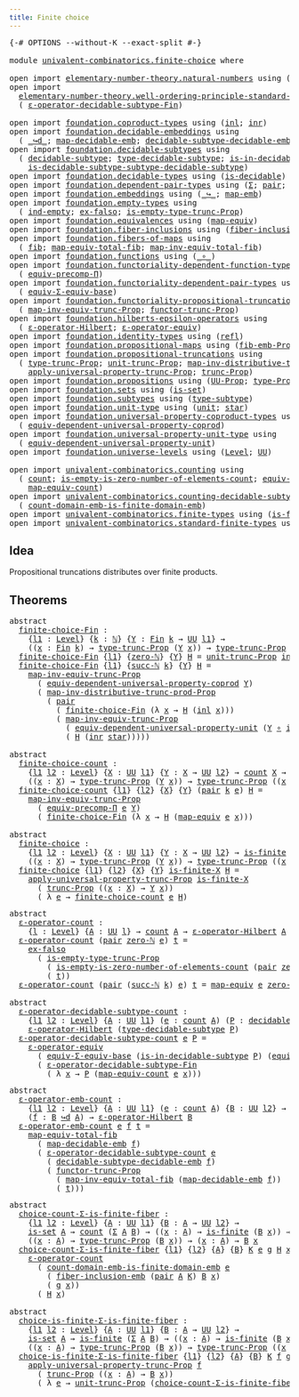 ```yaml
---
title: Finite choice
---
```


<pre class="Agda"><a id="39" class="Symbol">{-#</a> <a id="43" class="Keyword">OPTIONS</a> <a id="51" class="Pragma">--without-K</a> <a id="63" class="Pragma">--exact-split</a> <a id="77" class="Symbol">#-}</a>

<a id="82" class="Keyword">module</a> <a id="89" href="univalent-combinatorics.finite-choice.html" class="Module">univalent-combinatorics.finite-choice</a> <a id="127" class="Keyword">where</a>

<a id="134" class="Keyword">open</a> <a id="139" class="Keyword">import</a> <a id="146" href="elementary-number-theory.natural-numbers.html" class="Module">elementary-number-theory.natural-numbers</a> <a id="187" class="Keyword">using</a> <a id="193" class="Symbol">(</a><a id="194" href="elementary-number-theory.natural-numbers.html#1444" class="Datatype">ℕ</a><a id="195" class="Symbol">;</a> <a id="197" href="elementary-number-theory.natural-numbers.html#1465" class="InductiveConstructor">zero-ℕ</a><a id="203" class="Symbol">;</a> <a id="205" href="elementary-number-theory.natural-numbers.html#1478" class="InductiveConstructor">succ-ℕ</a><a id="211" class="Symbol">)</a>
<a id="213" class="Keyword">open</a> <a id="218" class="Keyword">import</a>
  <a id="227" href="elementary-number-theory.well-ordering-principle-standard-finite-types.html" class="Module">elementary-number-theory.well-ordering-principle-standard-finite-types</a> <a id="298" class="Keyword">using</a>
  <a id="306" class="Symbol">(</a> <a id="308" href="elementary-number-theory.well-ordering-principle-standard-finite-types.html#8077" class="Function">ε-operator-decidable-subtype-Fin</a><a id="340" class="Symbol">)</a>

<a id="343" class="Keyword">open</a> <a id="348" class="Keyword">import</a> <a id="355" href="foundation.coproduct-types.html" class="Module">foundation.coproduct-types</a> <a id="382" class="Keyword">using</a> <a id="388" class="Symbol">(</a><a id="389" href="foundation.coproduct-types.html#1239" class="InductiveConstructor">inl</a><a id="392" class="Symbol">;</a> <a id="394" href="foundation.coproduct-types.html#1262" class="InductiveConstructor">inr</a><a id="397" class="Symbol">)</a>
<a id="399" class="Keyword">open</a> <a id="404" class="Keyword">import</a> <a id="411" href="foundation.decidable-embeddings.html" class="Module">foundation.decidable-embeddings</a> <a id="443" class="Keyword">using</a>
  <a id="451" class="Symbol">(</a> <a id="453" href="foundation.decidable-embeddings.html#3738" class="Function Operator">_↪d_</a><a id="457" class="Symbol">;</a> <a id="459" href="foundation.decidable-embeddings.html#3839" class="Function">map-decidable-emb</a><a id="476" class="Symbol">;</a> <a id="478" href="foundation.decidable-embeddings.html#6077" class="Function">decidable-subtype-decidable-emb</a><a id="509" class="Symbol">)</a>
<a id="511" class="Keyword">open</a> <a id="516" class="Keyword">import</a> <a id="523" href="foundation.decidable-subtypes.html" class="Module">foundation.decidable-subtypes</a> <a id="553" class="Keyword">using</a>
  <a id="561" class="Symbol">(</a> <a id="563" href="foundation.decidable-subtypes.html#1705" class="Function">decidable-subtype</a><a id="580" class="Symbol">;</a> <a id="582" href="foundation.decidable-subtypes.html#2693" class="Function">type-decidable-subtype</a><a id="604" class="Symbol">;</a> <a id="606" href="foundation.decidable-subtypes.html#2272" class="Function">is-in-decidable-subtype</a><a id="629" class="Symbol">;</a>
    <a id="635" href="foundation.decidable-subtypes.html#2073" class="Function">is-decidable-subtype-subtype-decidable-subtype</a><a id="681" class="Symbol">)</a>
<a id="683" class="Keyword">open</a> <a id="688" class="Keyword">import</a> <a id="695" href="foundation.decidable-types.html" class="Module">foundation.decidable-types</a> <a id="722" class="Keyword">using</a> <a id="728" class="Symbol">(</a><a id="729" href="foundation.decidable-types.html#1905" class="Function">is-decidable</a><a id="741" class="Symbol">)</a>
<a id="743" class="Keyword">open</a> <a id="748" class="Keyword">import</a> <a id="755" href="foundation.dependent-pair-types.html" class="Module">foundation.dependent-pair-types</a> <a id="787" class="Keyword">using</a> <a id="793" class="Symbol">(</a><a id="794" href="foundation-core.dependent-pair-types.html#502" class="Record">Σ</a><a id="795" class="Symbol">;</a> <a id="797" href="foundation-core.dependent-pair-types.html#575" class="InductiveConstructor">pair</a><a id="801" class="Symbol">;</a> <a id="803" href="foundation-core.dependent-pair-types.html#592" class="Field">pr1</a><a id="806" class="Symbol">;</a> <a id="808" href="foundation-core.dependent-pair-types.html#604" class="Field">pr2</a><a id="811" class="Symbol">)</a>
<a id="813" class="Keyword">open</a> <a id="818" class="Keyword">import</a> <a id="825" href="foundation.embeddings.html" class="Module">foundation.embeddings</a> <a id="847" class="Keyword">using</a> <a id="853" class="Symbol">(</a><a id="854" href="foundation-core.embeddings.html#1062" class="Function Operator">_↪_</a><a id="857" class="Symbol">;</a> <a id="859" href="foundation-core.embeddings.html#1205" class="Function">map-emb</a><a id="866" class="Symbol">)</a>
<a id="868" class="Keyword">open</a> <a id="873" class="Keyword">import</a> <a id="880" href="foundation.empty-types.html" class="Module">foundation.empty-types</a> <a id="903" class="Keyword">using</a>
  <a id="911" class="Symbol">(</a> <a id="913" href="foundation-core.empty-types.html#1068" class="Function">ind-empty</a><a id="922" class="Symbol">;</a> <a id="924" href="foundation-core.empty-types.html#1147" class="Function">ex-falso</a><a id="932" class="Symbol">;</a> <a id="934" href="foundation.empty-types.html#2073" class="Function">is-empty-type-trunc-Prop</a><a id="958" class="Symbol">)</a>
<a id="960" class="Keyword">open</a> <a id="965" class="Keyword">import</a> <a id="972" href="foundation.equivalences.html" class="Module">foundation.equivalences</a> <a id="996" class="Keyword">using</a> <a id="1002" class="Symbol">(</a><a id="1003" href="foundation-core.equivalences.html#1807" class="Function">map-equiv</a><a id="1012" class="Symbol">)</a>
<a id="1014" class="Keyword">open</a> <a id="1019" class="Keyword">import</a> <a id="1026" href="foundation.fiber-inclusions.html" class="Module">foundation.fiber-inclusions</a> <a id="1054" class="Keyword">using</a> <a id="1060" class="Symbol">(</a><a id="1061" href="foundation.fiber-inclusions.html#4329" class="Function">fiber-inclusion-emb</a><a id="1080" class="Symbol">)</a>
<a id="1082" class="Keyword">open</a> <a id="1087" class="Keyword">import</a> <a id="1094" href="foundation.fibers-of-maps.html" class="Module">foundation.fibers-of-maps</a> <a id="1120" class="Keyword">using</a>
  <a id="1128" class="Symbol">(</a> <a id="1130" href="foundation-core.fibers-of-maps.html#928" class="Function">fib</a><a id="1133" class="Symbol">;</a> <a id="1135" href="foundation-core.fibers-of-maps.html#4176" class="Function">map-equiv-total-fib</a><a id="1154" class="Symbol">;</a> <a id="1156" href="foundation-core.fibers-of-maps.html#4376" class="Function">map-inv-equiv-total-fib</a><a id="1179" class="Symbol">)</a>
<a id="1181" class="Keyword">open</a> <a id="1186" class="Keyword">import</a> <a id="1193" href="foundation.functions.html" class="Module">foundation.functions</a> <a id="1214" class="Keyword">using</a> <a id="1220" class="Symbol">(</a><a id="1221" href="foundation-core.functions.html#407" class="Function Operator">_∘_</a><a id="1224" class="Symbol">)</a>
<a id="1226" class="Keyword">open</a> <a id="1231" class="Keyword">import</a> <a id="1238" href="foundation.functoriality-dependent-function-types.html" class="Module">foundation.functoriality-dependent-function-types</a> <a id="1288" class="Keyword">using</a>
  <a id="1296" class="Symbol">(</a> <a id="1298" href="foundation-core.functoriality-dependent-function-types.html#3823" class="Function">equiv-precomp-Π</a><a id="1313" class="Symbol">)</a>
<a id="1315" class="Keyword">open</a> <a id="1320" class="Keyword">import</a> <a id="1327" href="foundation.functoriality-dependent-pair-types.html" class="Module">foundation.functoriality-dependent-pair-types</a> <a id="1373" class="Keyword">using</a>
  <a id="1381" class="Symbol">(</a> <a id="1383" href="foundation-core.functoriality-dependent-pair-types.html#9501" class="Function">equiv-Σ-equiv-base</a><a id="1401" class="Symbol">)</a>
<a id="1403" class="Keyword">open</a> <a id="1408" class="Keyword">import</a> <a id="1415" href="foundation.functoriality-propositional-truncation.html" class="Module">foundation.functoriality-propositional-truncation</a> <a id="1465" class="Keyword">using</a>
  <a id="1473" class="Symbol">(</a> <a id="1475" href="foundation.functoriality-propositional-truncation.html#3489" class="Function">map-inv-equiv-trunc-Prop</a><a id="1499" class="Symbol">;</a> <a id="1501" href="foundation.functoriality-propositional-truncation.html#1451" class="Function">functor-trunc-Prop</a><a id="1519" class="Symbol">)</a>
<a id="1521" class="Keyword">open</a> <a id="1526" class="Keyword">import</a> <a id="1533" href="foundation.hilberts-epsilon-operators.html" class="Module">foundation.hilberts-epsilon-operators</a> <a id="1571" class="Keyword">using</a>
  <a id="1579" class="Symbol">(</a> <a id="1581" href="foundation.hilberts-epsilon-operators.html#679" class="Function">ε-operator-Hilbert</a><a id="1599" class="Symbol">;</a> <a id="1601" href="foundation.hilberts-epsilon-operators.html#875" class="Function">ε-operator-equiv</a><a id="1617" class="Symbol">)</a>
<a id="1619" class="Keyword">open</a> <a id="1624" class="Keyword">import</a> <a id="1631" href="foundation.identity-types.html" class="Module">foundation.identity-types</a> <a id="1657" class="Keyword">using</a> <a id="1663" class="Symbol">(</a><a id="1664" href="foundation-core.identity-types.html#694" class="InductiveConstructor">refl</a><a id="1668" class="Symbol">)</a>
<a id="1670" class="Keyword">open</a> <a id="1675" class="Keyword">import</a> <a id="1682" href="foundation.propositional-maps.html" class="Module">foundation.propositional-maps</a> <a id="1712" class="Keyword">using</a> <a id="1718" class="Symbol">(</a><a id="1719" href="foundation-core.propositional-maps.html#2460" class="Function">fib-emb-Prop</a><a id="1731" class="Symbol">)</a>
<a id="1733" class="Keyword">open</a> <a id="1738" class="Keyword">import</a> <a id="1745" href="foundation.propositional-truncations.html" class="Module">foundation.propositional-truncations</a> <a id="1782" class="Keyword">using</a>
  <a id="1790" class="Symbol">(</a> <a id="1792" href="foundation.propositional-truncations.html#2012" class="Function">type-trunc-Prop</a><a id="1807" class="Symbol">;</a> <a id="1809" href="foundation.propositional-truncations.html#2096" class="Function">unit-trunc-Prop</a><a id="1824" class="Symbol">;</a> <a id="1826" href="foundation.propositional-truncations.html#9561" class="Function">map-inv-distributive-trunc-prod-Prop</a><a id="1862" class="Symbol">;</a>
    <a id="1868" href="foundation.propositional-truncations.html#5581" class="Function">apply-universal-property-trunc-Prop</a><a id="1903" class="Symbol">;</a> <a id="1905" href="foundation.propositional-truncations.html#2510" class="Function">trunc-Prop</a><a id="1915" class="Symbol">)</a>
<a id="1917" class="Keyword">open</a> <a id="1922" class="Keyword">import</a> <a id="1929" href="foundation.propositions.html" class="Module">foundation.propositions</a> <a id="1953" class="Keyword">using</a> <a id="1959" class="Symbol">(</a><a id="1960" href="foundation-core.propositions.html#1380" class="Function">UU-Prop</a><a id="1967" class="Symbol">;</a> <a id="1969" href="foundation-core.propositions.html#1482" class="Function">type-Prop</a><a id="1978" class="Symbol">)</a>
<a id="1980" class="Keyword">open</a> <a id="1985" class="Keyword">import</a> <a id="1992" href="foundation.sets.html" class="Module">foundation.sets</a> <a id="2008" class="Keyword">using</a> <a id="2014" class="Symbol">(</a><a id="2015" href="foundation-core.sets.html#1099" class="Function">is-set</a><a id="2021" class="Symbol">)</a>
<a id="2023" class="Keyword">open</a> <a id="2028" class="Keyword">import</a> <a id="2035" href="foundation.subtypes.html" class="Module">foundation.subtypes</a> <a id="2055" class="Keyword">using</a> <a id="2061" class="Symbol">(</a><a id="2062" href="foundation-core.subtypes.html#2541" class="Function">type-subtype</a><a id="2074" class="Symbol">)</a>
<a id="2076" class="Keyword">open</a> <a id="2081" class="Keyword">import</a> <a id="2088" href="foundation.unit-type.html" class="Module">foundation.unit-type</a> <a id="2109" class="Keyword">using</a> <a id="2115" class="Symbol">(</a><a id="2116" href="foundation.unit-type.html#1075" class="Datatype">unit</a><a id="2120" class="Symbol">;</a> <a id="2122" href="foundation.unit-type.html#1099" class="InductiveConstructor">star</a><a id="2126" class="Symbol">)</a>
<a id="2128" class="Keyword">open</a> <a id="2133" class="Keyword">import</a> <a id="2140" href="foundation.universal-property-coproduct-types.html" class="Module">foundation.universal-property-coproduct-types</a> <a id="2186" class="Keyword">using</a>
  <a id="2194" class="Symbol">(</a> <a id="2196" href="foundation.universal-property-coproduct-types.html#1636" class="Function">equiv-dependent-universal-property-coprod</a><a id="2237" class="Symbol">)</a>
<a id="2239" class="Keyword">open</a> <a id="2244" class="Keyword">import</a> <a id="2251" href="foundation.universal-property-unit-type.html" class="Module">foundation.universal-property-unit-type</a> <a id="2291" class="Keyword">using</a>
  <a id="2299" class="Symbol">(</a> <a id="2301" href="foundation.universal-property-unit-type.html#1671" class="Function">equiv-dependent-universal-property-unit</a><a id="2340" class="Symbol">)</a>
<a id="2342" class="Keyword">open</a> <a id="2347" class="Keyword">import</a> <a id="2354" href="foundation.universe-levels.html" class="Module">foundation.universe-levels</a> <a id="2381" class="Keyword">using</a> <a id="2387" class="Symbol">(</a><a id="2388" href="Agda.Primitive.html#597" class="Postulate">Level</a><a id="2393" class="Symbol">;</a> <a id="2395" href="foundation-core.universe-levels.html#222" class="Primitive">UU</a><a id="2397" class="Symbol">)</a>

<a id="2400" class="Keyword">open</a> <a id="2405" class="Keyword">import</a> <a id="2412" href="univalent-combinatorics.counting.html" class="Module">univalent-combinatorics.counting</a> <a id="2445" class="Keyword">using</a>
  <a id="2453" class="Symbol">(</a> <a id="2455" href="univalent-combinatorics.counting.html#1901" class="Function">count</a><a id="2460" class="Symbol">;</a> <a id="2462" href="univalent-combinatorics.counting.html#4160" class="Function">is-empty-is-zero-number-of-elements-count</a><a id="2503" class="Symbol">;</a> <a id="2505" href="univalent-combinatorics.counting.html#2098" class="Function">equiv-count</a><a id="2516" class="Symbol">;</a>
    <a id="2522" href="univalent-combinatorics.counting.html#2172" class="Function">map-equiv-count</a><a id="2537" class="Symbol">)</a>
<a id="2539" class="Keyword">open</a> <a id="2544" class="Keyword">import</a> <a id="2551" href="univalent-combinatorics.counting-decidable-subtypes.html" class="Module">univalent-combinatorics.counting-decidable-subtypes</a> <a id="2603" class="Keyword">using</a>
  <a id="2611" class="Symbol">(</a> <a id="2613" href="univalent-combinatorics.counting-decidable-subtypes.html#6606" class="Function">count-domain-emb-is-finite-domain-emb</a><a id="2650" class="Symbol">)</a>
<a id="2652" class="Keyword">open</a> <a id="2657" class="Keyword">import</a> <a id="2664" href="univalent-combinatorics.finite-types.html" class="Module">univalent-combinatorics.finite-types</a> <a id="2701" class="Keyword">using</a> <a id="2707" class="Symbol">(</a><a id="2708" href="univalent-combinatorics.finite-types.html#4064" class="Function">is-finite</a><a id="2717" class="Symbol">)</a>
<a id="2719" class="Keyword">open</a> <a id="2724" class="Keyword">import</a> <a id="2731" href="univalent-combinatorics.standard-finite-types.html" class="Module">univalent-combinatorics.standard-finite-types</a> <a id="2777" class="Keyword">using</a> <a id="2783" class="Symbol">(</a><a id="2784" href="univalent-combinatorics.standard-finite-types.html#2149" class="Function">Fin</a><a id="2787" class="Symbol">;</a> <a id="2789" href="univalent-combinatorics.standard-finite-types.html#7083" class="Function">zero-Fin</a><a id="2797" class="Symbol">)</a>
</pre>
## Idea

Propositional truncations distributes over finite products.

## Theorems

<pre class="Agda"><a id="2895" class="Keyword">abstract</a>
  <a id="finite-choice-Fin"></a><a id="2906" href="univalent-combinatorics.finite-choice.html#2906" class="Function">finite-choice-Fin</a> <a id="2924" class="Symbol">:</a>
    <a id="2930" class="Symbol">{</a><a id="2931" href="univalent-combinatorics.finite-choice.html#2931" class="Bound">l1</a> <a id="2934" class="Symbol">:</a> <a id="2936" href="Agda.Primitive.html#597" class="Postulate">Level</a><a id="2941" class="Symbol">}</a> <a id="2943" class="Symbol">{</a><a id="2944" href="univalent-combinatorics.finite-choice.html#2944" class="Bound">k</a> <a id="2946" class="Symbol">:</a> <a id="2948" href="elementary-number-theory.natural-numbers.html#1444" class="Datatype">ℕ</a><a id="2949" class="Symbol">}</a> <a id="2951" class="Symbol">{</a><a id="2952" href="univalent-combinatorics.finite-choice.html#2952" class="Bound">Y</a> <a id="2954" class="Symbol">:</a> <a id="2956" href="univalent-combinatorics.standard-finite-types.html#2149" class="Function">Fin</a> <a id="2960" href="univalent-combinatorics.finite-choice.html#2944" class="Bound">k</a> <a id="2962" class="Symbol">→</a> <a id="2964" href="foundation-core.universe-levels.html#222" class="Primitive">UU</a> <a id="2967" href="univalent-combinatorics.finite-choice.html#2931" class="Bound">l1</a><a id="2969" class="Symbol">}</a> <a id="2971" class="Symbol">→</a>
    <a id="2977" class="Symbol">((</a><a id="2979" href="univalent-combinatorics.finite-choice.html#2979" class="Bound">x</a> <a id="2981" class="Symbol">:</a> <a id="2983" href="univalent-combinatorics.standard-finite-types.html#2149" class="Function">Fin</a> <a id="2987" href="univalent-combinatorics.finite-choice.html#2944" class="Bound">k</a><a id="2988" class="Symbol">)</a> <a id="2990" class="Symbol">→</a> <a id="2992" href="foundation.propositional-truncations.html#2012" class="Function">type-trunc-Prop</a> <a id="3008" class="Symbol">(</a><a id="3009" href="univalent-combinatorics.finite-choice.html#2952" class="Bound">Y</a> <a id="3011" href="univalent-combinatorics.finite-choice.html#2979" class="Bound">x</a><a id="3012" class="Symbol">))</a> <a id="3015" class="Symbol">→</a> <a id="3017" href="foundation.propositional-truncations.html#2012" class="Function">type-trunc-Prop</a> <a id="3033" class="Symbol">((</a><a id="3035" href="univalent-combinatorics.finite-choice.html#3035" class="Bound">x</a> <a id="3037" class="Symbol">:</a> <a id="3039" href="univalent-combinatorics.standard-finite-types.html#2149" class="Function">Fin</a> <a id="3043" href="univalent-combinatorics.finite-choice.html#2944" class="Bound">k</a><a id="3044" class="Symbol">)</a> <a id="3046" class="Symbol">→</a> <a id="3048" href="univalent-combinatorics.finite-choice.html#2952" class="Bound">Y</a> <a id="3050" href="univalent-combinatorics.finite-choice.html#3035" class="Bound">x</a><a id="3051" class="Symbol">)</a>
  <a id="3055" href="univalent-combinatorics.finite-choice.html#2906" class="Function">finite-choice-Fin</a> <a id="3073" class="Symbol">{</a><a id="3074" href="univalent-combinatorics.finite-choice.html#3074" class="Bound">l1</a><a id="3076" class="Symbol">}</a> <a id="3078" class="Symbol">{</a><a id="3079" href="elementary-number-theory.natural-numbers.html#1465" class="InductiveConstructor">zero-ℕ</a><a id="3085" class="Symbol">}</a> <a id="3087" class="Symbol">{</a><a id="3088" href="univalent-combinatorics.finite-choice.html#3088" class="Bound">Y</a><a id="3089" class="Symbol">}</a> <a id="3091" href="univalent-combinatorics.finite-choice.html#3091" class="Bound">H</a> <a id="3093" class="Symbol">=</a> <a id="3095" href="foundation.propositional-truncations.html#2096" class="Function">unit-trunc-Prop</a> <a id="3111" href="foundation-core.empty-types.html#1068" class="Function">ind-empty</a>
  <a id="3123" href="univalent-combinatorics.finite-choice.html#2906" class="Function">finite-choice-Fin</a> <a id="3141" class="Symbol">{</a><a id="3142" href="univalent-combinatorics.finite-choice.html#3142" class="Bound">l1</a><a id="3144" class="Symbol">}</a> <a id="3146" class="Symbol">{</a><a id="3147" href="elementary-number-theory.natural-numbers.html#1478" class="InductiveConstructor">succ-ℕ</a> <a id="3154" href="univalent-combinatorics.finite-choice.html#3154" class="Bound">k</a><a id="3155" class="Symbol">}</a> <a id="3157" class="Symbol">{</a><a id="3158" href="univalent-combinatorics.finite-choice.html#3158" class="Bound">Y</a><a id="3159" class="Symbol">}</a> <a id="3161" href="univalent-combinatorics.finite-choice.html#3161" class="Bound">H</a> <a id="3163" class="Symbol">=</a>
    <a id="3169" href="foundation.functoriality-propositional-truncation.html#3489" class="Function">map-inv-equiv-trunc-Prop</a>
      <a id="3200" class="Symbol">(</a> <a id="3202" href="foundation.universal-property-coproduct-types.html#1636" class="Function">equiv-dependent-universal-property-coprod</a> <a id="3244" href="univalent-combinatorics.finite-choice.html#3158" class="Bound">Y</a><a id="3245" class="Symbol">)</a>
      <a id="3253" class="Symbol">(</a> <a id="3255" href="foundation.propositional-truncations.html#9561" class="Function">map-inv-distributive-trunc-prod-Prop</a>
        <a id="3300" class="Symbol">(</a> <a id="3302" href="foundation-core.dependent-pair-types.html#575" class="InductiveConstructor">pair</a>
          <a id="3317" class="Symbol">(</a> <a id="3319" href="univalent-combinatorics.finite-choice.html#2906" class="Function">finite-choice-Fin</a> <a id="3337" class="Symbol">(λ</a> <a id="3340" href="univalent-combinatorics.finite-choice.html#3340" class="Bound">x</a> <a id="3342" class="Symbol">→</a> <a id="3344" href="univalent-combinatorics.finite-choice.html#3161" class="Bound">H</a> <a id="3346" class="Symbol">(</a><a id="3347" href="foundation.coproduct-types.html#1239" class="InductiveConstructor">inl</a> <a id="3351" href="univalent-combinatorics.finite-choice.html#3340" class="Bound">x</a><a id="3352" class="Symbol">)))</a>
          <a id="3366" class="Symbol">(</a> <a id="3368" href="foundation.functoriality-propositional-truncation.html#3489" class="Function">map-inv-equiv-trunc-Prop</a>
            <a id="3405" class="Symbol">(</a> <a id="3407" href="foundation.universal-property-unit-type.html#1671" class="Function">equiv-dependent-universal-property-unit</a> <a id="3447" class="Symbol">(</a><a id="3448" href="univalent-combinatorics.finite-choice.html#3158" class="Bound">Y</a> <a id="3450" href="foundation-core.functions.html#407" class="Function Operator">∘</a> <a id="3452" href="foundation.coproduct-types.html#1262" class="InductiveConstructor">inr</a><a id="3455" class="Symbol">))</a>
            <a id="3470" class="Symbol">(</a> <a id="3472" href="univalent-combinatorics.finite-choice.html#3161" class="Bound">H</a> <a id="3474" class="Symbol">(</a><a id="3475" href="foundation.coproduct-types.html#1262" class="InductiveConstructor">inr</a> <a id="3479" href="foundation.unit-type.html#1099" class="InductiveConstructor">star</a><a id="3483" class="Symbol">)))))</a>

<a id="3490" class="Keyword">abstract</a>
  <a id="finite-choice-count"></a><a id="3501" href="univalent-combinatorics.finite-choice.html#3501" class="Function">finite-choice-count</a> <a id="3521" class="Symbol">:</a>
    <a id="3527" class="Symbol">{</a><a id="3528" href="univalent-combinatorics.finite-choice.html#3528" class="Bound">l1</a> <a id="3531" href="univalent-combinatorics.finite-choice.html#3531" class="Bound">l2</a> <a id="3534" class="Symbol">:</a> <a id="3536" href="Agda.Primitive.html#597" class="Postulate">Level</a><a id="3541" class="Symbol">}</a> <a id="3543" class="Symbol">{</a><a id="3544" href="univalent-combinatorics.finite-choice.html#3544" class="Bound">X</a> <a id="3546" class="Symbol">:</a> <a id="3548" href="foundation-core.universe-levels.html#222" class="Primitive">UU</a> <a id="3551" href="univalent-combinatorics.finite-choice.html#3528" class="Bound">l1</a><a id="3553" class="Symbol">}</a> <a id="3555" class="Symbol">{</a><a id="3556" href="univalent-combinatorics.finite-choice.html#3556" class="Bound">Y</a> <a id="3558" class="Symbol">:</a> <a id="3560" href="univalent-combinatorics.finite-choice.html#3544" class="Bound">X</a> <a id="3562" class="Symbol">→</a> <a id="3564" href="foundation-core.universe-levels.html#222" class="Primitive">UU</a> <a id="3567" href="univalent-combinatorics.finite-choice.html#3531" class="Bound">l2</a><a id="3569" class="Symbol">}</a> <a id="3571" class="Symbol">→</a> <a id="3573" href="univalent-combinatorics.counting.html#1901" class="Function">count</a> <a id="3579" href="univalent-combinatorics.finite-choice.html#3544" class="Bound">X</a> <a id="3581" class="Symbol">→</a>
    <a id="3587" class="Symbol">((</a><a id="3589" href="univalent-combinatorics.finite-choice.html#3589" class="Bound">x</a> <a id="3591" class="Symbol">:</a> <a id="3593" href="univalent-combinatorics.finite-choice.html#3544" class="Bound">X</a><a id="3594" class="Symbol">)</a> <a id="3596" class="Symbol">→</a> <a id="3598" href="foundation.propositional-truncations.html#2012" class="Function">type-trunc-Prop</a> <a id="3614" class="Symbol">(</a><a id="3615" href="univalent-combinatorics.finite-choice.html#3556" class="Bound">Y</a> <a id="3617" href="univalent-combinatorics.finite-choice.html#3589" class="Bound">x</a><a id="3618" class="Symbol">))</a> <a id="3621" class="Symbol">→</a> <a id="3623" href="foundation.propositional-truncations.html#2012" class="Function">type-trunc-Prop</a> <a id="3639" class="Symbol">((</a><a id="3641" href="univalent-combinatorics.finite-choice.html#3641" class="Bound">x</a> <a id="3643" class="Symbol">:</a> <a id="3645" href="univalent-combinatorics.finite-choice.html#3544" class="Bound">X</a><a id="3646" class="Symbol">)</a> <a id="3648" class="Symbol">→</a> <a id="3650" href="univalent-combinatorics.finite-choice.html#3556" class="Bound">Y</a> <a id="3652" href="univalent-combinatorics.finite-choice.html#3641" class="Bound">x</a><a id="3653" class="Symbol">)</a>
  <a id="3657" href="univalent-combinatorics.finite-choice.html#3501" class="Function">finite-choice-count</a> <a id="3677" class="Symbol">{</a><a id="3678" href="univalent-combinatorics.finite-choice.html#3678" class="Bound">l1</a><a id="3680" class="Symbol">}</a> <a id="3682" class="Symbol">{</a><a id="3683" href="univalent-combinatorics.finite-choice.html#3683" class="Bound">l2</a><a id="3685" class="Symbol">}</a> <a id="3687" class="Symbol">{</a><a id="3688" href="univalent-combinatorics.finite-choice.html#3688" class="Bound">X</a><a id="3689" class="Symbol">}</a> <a id="3691" class="Symbol">{</a><a id="3692" href="univalent-combinatorics.finite-choice.html#3692" class="Bound">Y</a><a id="3693" class="Symbol">}</a> <a id="3695" class="Symbol">(</a><a id="3696" href="foundation-core.dependent-pair-types.html#575" class="InductiveConstructor">pair</a> <a id="3701" href="univalent-combinatorics.finite-choice.html#3701" class="Bound">k</a> <a id="3703" href="univalent-combinatorics.finite-choice.html#3703" class="Bound">e</a><a id="3704" class="Symbol">)</a> <a id="3706" href="univalent-combinatorics.finite-choice.html#3706" class="Bound">H</a> <a id="3708" class="Symbol">=</a>
    <a id="3714" href="foundation.functoriality-propositional-truncation.html#3489" class="Function">map-inv-equiv-trunc-Prop</a>
      <a id="3745" class="Symbol">(</a> <a id="3747" href="foundation-core.functoriality-dependent-function-types.html#3823" class="Function">equiv-precomp-Π</a> <a id="3763" href="univalent-combinatorics.finite-choice.html#3703" class="Bound">e</a> <a id="3765" href="univalent-combinatorics.finite-choice.html#3692" class="Bound">Y</a><a id="3766" class="Symbol">)</a>
      <a id="3774" class="Symbol">(</a> <a id="3776" href="univalent-combinatorics.finite-choice.html#2906" class="Function">finite-choice-Fin</a> <a id="3794" class="Symbol">(λ</a> <a id="3797" href="univalent-combinatorics.finite-choice.html#3797" class="Bound">x</a> <a id="3799" class="Symbol">→</a> <a id="3801" href="univalent-combinatorics.finite-choice.html#3706" class="Bound">H</a> <a id="3803" class="Symbol">(</a><a id="3804" href="foundation-core.equivalences.html#1807" class="Function">map-equiv</a> <a id="3814" href="univalent-combinatorics.finite-choice.html#3703" class="Bound">e</a> <a id="3816" href="univalent-combinatorics.finite-choice.html#3797" class="Bound">x</a><a id="3817" class="Symbol">)))</a>

<a id="3822" class="Keyword">abstract</a>
  <a id="finite-choice"></a><a id="3833" href="univalent-combinatorics.finite-choice.html#3833" class="Function">finite-choice</a> <a id="3847" class="Symbol">:</a>
    <a id="3853" class="Symbol">{</a><a id="3854" href="univalent-combinatorics.finite-choice.html#3854" class="Bound">l1</a> <a id="3857" href="univalent-combinatorics.finite-choice.html#3857" class="Bound">l2</a> <a id="3860" class="Symbol">:</a> <a id="3862" href="Agda.Primitive.html#597" class="Postulate">Level</a><a id="3867" class="Symbol">}</a> <a id="3869" class="Symbol">{</a><a id="3870" href="univalent-combinatorics.finite-choice.html#3870" class="Bound">X</a> <a id="3872" class="Symbol">:</a> <a id="3874" href="foundation-core.universe-levels.html#222" class="Primitive">UU</a> <a id="3877" href="univalent-combinatorics.finite-choice.html#3854" class="Bound">l1</a><a id="3879" class="Symbol">}</a> <a id="3881" class="Symbol">{</a><a id="3882" href="univalent-combinatorics.finite-choice.html#3882" class="Bound">Y</a> <a id="3884" class="Symbol">:</a> <a id="3886" href="univalent-combinatorics.finite-choice.html#3870" class="Bound">X</a> <a id="3888" class="Symbol">→</a> <a id="3890" href="foundation-core.universe-levels.html#222" class="Primitive">UU</a> <a id="3893" href="univalent-combinatorics.finite-choice.html#3857" class="Bound">l2</a><a id="3895" class="Symbol">}</a> <a id="3897" class="Symbol">→</a> <a id="3899" href="univalent-combinatorics.finite-types.html#4064" class="Function">is-finite</a> <a id="3909" href="univalent-combinatorics.finite-choice.html#3870" class="Bound">X</a> <a id="3911" class="Symbol">→</a>
    <a id="3917" class="Symbol">((</a><a id="3919" href="univalent-combinatorics.finite-choice.html#3919" class="Bound">x</a> <a id="3921" class="Symbol">:</a> <a id="3923" href="univalent-combinatorics.finite-choice.html#3870" class="Bound">X</a><a id="3924" class="Symbol">)</a> <a id="3926" class="Symbol">→</a> <a id="3928" href="foundation.propositional-truncations.html#2012" class="Function">type-trunc-Prop</a> <a id="3944" class="Symbol">(</a><a id="3945" href="univalent-combinatorics.finite-choice.html#3882" class="Bound">Y</a> <a id="3947" href="univalent-combinatorics.finite-choice.html#3919" class="Bound">x</a><a id="3948" class="Symbol">))</a> <a id="3951" class="Symbol">→</a> <a id="3953" href="foundation.propositional-truncations.html#2012" class="Function">type-trunc-Prop</a> <a id="3969" class="Symbol">((</a><a id="3971" href="univalent-combinatorics.finite-choice.html#3971" class="Bound">x</a> <a id="3973" class="Symbol">:</a> <a id="3975" href="univalent-combinatorics.finite-choice.html#3870" class="Bound">X</a><a id="3976" class="Symbol">)</a> <a id="3978" class="Symbol">→</a> <a id="3980" href="univalent-combinatorics.finite-choice.html#3882" class="Bound">Y</a> <a id="3982" href="univalent-combinatorics.finite-choice.html#3971" class="Bound">x</a><a id="3983" class="Symbol">)</a>
  <a id="3987" href="univalent-combinatorics.finite-choice.html#3833" class="Function">finite-choice</a> <a id="4001" class="Symbol">{</a><a id="4002" href="univalent-combinatorics.finite-choice.html#4002" class="Bound">l1</a><a id="4004" class="Symbol">}</a> <a id="4006" class="Symbol">{</a><a id="4007" href="univalent-combinatorics.finite-choice.html#4007" class="Bound">l2</a><a id="4009" class="Symbol">}</a> <a id="4011" class="Symbol">{</a><a id="4012" href="univalent-combinatorics.finite-choice.html#4012" class="Bound">X</a><a id="4013" class="Symbol">}</a> <a id="4015" class="Symbol">{</a><a id="4016" href="univalent-combinatorics.finite-choice.html#4016" class="Bound">Y</a><a id="4017" class="Symbol">}</a> <a id="4019" href="univalent-combinatorics.finite-choice.html#4019" class="Bound">is-finite-X</a> <a id="4031" href="univalent-combinatorics.finite-choice.html#4031" class="Bound">H</a> <a id="4033" class="Symbol">=</a>
    <a id="4039" href="foundation.propositional-truncations.html#5581" class="Function">apply-universal-property-trunc-Prop</a> <a id="4075" href="univalent-combinatorics.finite-choice.html#4019" class="Bound">is-finite-X</a>
      <a id="4093" class="Symbol">(</a> <a id="4095" href="foundation.propositional-truncations.html#2510" class="Function">trunc-Prop</a> <a id="4106" class="Symbol">((</a><a id="4108" href="univalent-combinatorics.finite-choice.html#4108" class="Bound">x</a> <a id="4110" class="Symbol">:</a> <a id="4112" href="univalent-combinatorics.finite-choice.html#4012" class="Bound">X</a><a id="4113" class="Symbol">)</a> <a id="4115" class="Symbol">→</a> <a id="4117" href="univalent-combinatorics.finite-choice.html#4016" class="Bound">Y</a> <a id="4119" href="univalent-combinatorics.finite-choice.html#4108" class="Bound">x</a><a id="4120" class="Symbol">))</a>
      <a id="4129" class="Symbol">(</a> <a id="4131" class="Symbol">λ</a> <a id="4133" href="univalent-combinatorics.finite-choice.html#4133" class="Bound">e</a> <a id="4135" class="Symbol">→</a> <a id="4137" href="univalent-combinatorics.finite-choice.html#3501" class="Function">finite-choice-count</a> <a id="4157" href="univalent-combinatorics.finite-choice.html#4133" class="Bound">e</a> <a id="4159" href="univalent-combinatorics.finite-choice.html#4031" class="Bound">H</a><a id="4160" class="Symbol">)</a>
</pre>
<pre class="Agda"><a id="4175" class="Keyword">abstract</a>
  <a id="ε-operator-count"></a><a id="4186" href="univalent-combinatorics.finite-choice.html#4186" class="Function">ε-operator-count</a> <a id="4203" class="Symbol">:</a>
    <a id="4209" class="Symbol">{</a><a id="4210" href="univalent-combinatorics.finite-choice.html#4210" class="Bound">l</a> <a id="4212" class="Symbol">:</a> <a id="4214" href="Agda.Primitive.html#597" class="Postulate">Level</a><a id="4219" class="Symbol">}</a> <a id="4221" class="Symbol">{</a><a id="4222" href="univalent-combinatorics.finite-choice.html#4222" class="Bound">A</a> <a id="4224" class="Symbol">:</a> <a id="4226" href="foundation-core.universe-levels.html#222" class="Primitive">UU</a> <a id="4229" href="univalent-combinatorics.finite-choice.html#4210" class="Bound">l</a><a id="4230" class="Symbol">}</a> <a id="4232" class="Symbol">→</a> <a id="4234" href="univalent-combinatorics.counting.html#1901" class="Function">count</a> <a id="4240" href="univalent-combinatorics.finite-choice.html#4222" class="Bound">A</a> <a id="4242" class="Symbol">→</a> <a id="4244" href="foundation.hilberts-epsilon-operators.html#679" class="Function">ε-operator-Hilbert</a> <a id="4263" href="univalent-combinatorics.finite-choice.html#4222" class="Bound">A</a>
  <a id="4267" href="univalent-combinatorics.finite-choice.html#4186" class="Function">ε-operator-count</a> <a id="4284" class="Symbol">(</a><a id="4285" href="foundation-core.dependent-pair-types.html#575" class="InductiveConstructor">pair</a> <a id="4290" href="elementary-number-theory.natural-numbers.html#1465" class="InductiveConstructor">zero-ℕ</a> <a id="4297" href="univalent-combinatorics.finite-choice.html#4297" class="Bound">e</a><a id="4298" class="Symbol">)</a> <a id="4300" href="univalent-combinatorics.finite-choice.html#4300" class="Bound">t</a> <a id="4302" class="Symbol">=</a>
    <a id="4308" href="foundation-core.empty-types.html#1147" class="Function">ex-falso</a>
      <a id="4323" class="Symbol">(</a> <a id="4325" href="foundation.empty-types.html#2073" class="Function">is-empty-type-trunc-Prop</a>
        <a id="4358" class="Symbol">(</a> <a id="4360" href="univalent-combinatorics.counting.html#4160" class="Function">is-empty-is-zero-number-of-elements-count</a> <a id="4402" class="Symbol">(</a><a id="4403" href="foundation-core.dependent-pair-types.html#575" class="InductiveConstructor">pair</a> <a id="4408" href="elementary-number-theory.natural-numbers.html#1465" class="InductiveConstructor">zero-ℕ</a> <a id="4415" href="univalent-combinatorics.finite-choice.html#4297" class="Bound">e</a><a id="4416" class="Symbol">)</a> <a id="4418" href="foundation-core.identity-types.html#694" class="InductiveConstructor">refl</a><a id="4422" class="Symbol">)</a>
        <a id="4432" class="Symbol">(</a> <a id="4434" href="univalent-combinatorics.finite-choice.html#4300" class="Bound">t</a><a id="4435" class="Symbol">))</a>
  <a id="4440" href="univalent-combinatorics.finite-choice.html#4186" class="Function">ε-operator-count</a> <a id="4457" class="Symbol">(</a><a id="4458" href="foundation-core.dependent-pair-types.html#575" class="InductiveConstructor">pair</a> <a id="4463" class="Symbol">(</a><a id="4464" href="elementary-number-theory.natural-numbers.html#1478" class="InductiveConstructor">succ-ℕ</a> <a id="4471" href="univalent-combinatorics.finite-choice.html#4471" class="Bound">k</a><a id="4472" class="Symbol">)</a> <a id="4474" href="univalent-combinatorics.finite-choice.html#4474" class="Bound">e</a><a id="4475" class="Symbol">)</a> <a id="4477" href="univalent-combinatorics.finite-choice.html#4477" class="Bound">t</a> <a id="4479" class="Symbol">=</a> <a id="4481" href="foundation-core.equivalences.html#1807" class="Function">map-equiv</a> <a id="4491" href="univalent-combinatorics.finite-choice.html#4474" class="Bound">e</a> <a id="4493" href="univalent-combinatorics.standard-finite-types.html#7083" class="Function">zero-Fin</a>

<a id="4503" class="Keyword">abstract</a>
  <a id="ε-operator-decidable-subtype-count"></a><a id="4514" href="univalent-combinatorics.finite-choice.html#4514" class="Function">ε-operator-decidable-subtype-count</a> <a id="4549" class="Symbol">:</a>
    <a id="4555" class="Symbol">{</a><a id="4556" href="univalent-combinatorics.finite-choice.html#4556" class="Bound">l1</a> <a id="4559" href="univalent-combinatorics.finite-choice.html#4559" class="Bound">l2</a> <a id="4562" class="Symbol">:</a> <a id="4564" href="Agda.Primitive.html#597" class="Postulate">Level</a><a id="4569" class="Symbol">}</a> <a id="4571" class="Symbol">{</a><a id="4572" href="univalent-combinatorics.finite-choice.html#4572" class="Bound">A</a> <a id="4574" class="Symbol">:</a> <a id="4576" href="foundation-core.universe-levels.html#222" class="Primitive">UU</a> <a id="4579" href="univalent-combinatorics.finite-choice.html#4556" class="Bound">l1</a><a id="4581" class="Symbol">}</a> <a id="4583" class="Symbol">(</a><a id="4584" href="univalent-combinatorics.finite-choice.html#4584" class="Bound">e</a> <a id="4586" class="Symbol">:</a> <a id="4588" href="univalent-combinatorics.counting.html#1901" class="Function">count</a> <a id="4594" href="univalent-combinatorics.finite-choice.html#4572" class="Bound">A</a><a id="4595" class="Symbol">)</a> <a id="4597" class="Symbol">(</a><a id="4598" href="univalent-combinatorics.finite-choice.html#4598" class="Bound">P</a> <a id="4600" class="Symbol">:</a> <a id="4602" href="foundation.decidable-subtypes.html#1705" class="Function">decidable-subtype</a> <a id="4620" href="univalent-combinatorics.finite-choice.html#4559" class="Bound">l2</a> <a id="4623" href="univalent-combinatorics.finite-choice.html#4572" class="Bound">A</a><a id="4624" class="Symbol">)</a> <a id="4626" class="Symbol">→</a>
    <a id="4632" href="foundation.hilberts-epsilon-operators.html#679" class="Function">ε-operator-Hilbert</a> <a id="4651" class="Symbol">(</a><a id="4652" href="foundation.decidable-subtypes.html#2693" class="Function">type-decidable-subtype</a> <a id="4675" href="univalent-combinatorics.finite-choice.html#4598" class="Bound">P</a><a id="4676" class="Symbol">)</a>
  <a id="4680" href="univalent-combinatorics.finite-choice.html#4514" class="Function">ε-operator-decidable-subtype-count</a> <a id="4715" href="univalent-combinatorics.finite-choice.html#4715" class="Bound">e</a> <a id="4717" href="univalent-combinatorics.finite-choice.html#4717" class="Bound">P</a> <a id="4719" class="Symbol">=</a>
    <a id="4725" href="foundation.hilberts-epsilon-operators.html#875" class="Function">ε-operator-equiv</a>
      <a id="4748" class="Symbol">(</a> <a id="4750" href="foundation-core.functoriality-dependent-pair-types.html#9501" class="Function">equiv-Σ-equiv-base</a> <a id="4769" class="Symbol">(</a><a id="4770" href="foundation.decidable-subtypes.html#2272" class="Function">is-in-decidable-subtype</a> <a id="4794" href="univalent-combinatorics.finite-choice.html#4717" class="Bound">P</a><a id="4795" class="Symbol">)</a> <a id="4797" class="Symbol">(</a><a id="4798" href="univalent-combinatorics.counting.html#2098" class="Function">equiv-count</a> <a id="4810" href="univalent-combinatorics.finite-choice.html#4715" class="Bound">e</a><a id="4811" class="Symbol">))</a>
      <a id="4820" class="Symbol">(</a> <a id="4822" href="elementary-number-theory.well-ordering-principle-standard-finite-types.html#8077" class="Function">ε-operator-decidable-subtype-Fin</a>
        <a id="4863" class="Symbol">(</a> <a id="4865" class="Symbol">λ</a> <a id="4867" href="univalent-combinatorics.finite-choice.html#4867" class="Bound">x</a> <a id="4869" class="Symbol">→</a> <a id="4871" href="univalent-combinatorics.finite-choice.html#4717" class="Bound">P</a> <a id="4873" class="Symbol">(</a><a id="4874" href="univalent-combinatorics.counting.html#2172" class="Function">map-equiv-count</a> <a id="4890" href="univalent-combinatorics.finite-choice.html#4715" class="Bound">e</a> <a id="4892" href="univalent-combinatorics.finite-choice.html#4867" class="Bound">x</a><a id="4893" class="Symbol">)))</a>
</pre>
<pre class="Agda"><a id="4910" class="Keyword">abstract</a>
  <a id="ε-operator-emb-count"></a><a id="4921" href="univalent-combinatorics.finite-choice.html#4921" class="Function">ε-operator-emb-count</a> <a id="4942" class="Symbol">:</a>
    <a id="4948" class="Symbol">{</a><a id="4949" href="univalent-combinatorics.finite-choice.html#4949" class="Bound">l1</a> <a id="4952" href="univalent-combinatorics.finite-choice.html#4952" class="Bound">l2</a> <a id="4955" class="Symbol">:</a> <a id="4957" href="Agda.Primitive.html#597" class="Postulate">Level</a><a id="4962" class="Symbol">}</a> <a id="4964" class="Symbol">{</a><a id="4965" href="univalent-combinatorics.finite-choice.html#4965" class="Bound">A</a> <a id="4967" class="Symbol">:</a> <a id="4969" href="foundation-core.universe-levels.html#222" class="Primitive">UU</a> <a id="4972" href="univalent-combinatorics.finite-choice.html#4949" class="Bound">l1</a><a id="4974" class="Symbol">}</a> <a id="4976" class="Symbol">(</a><a id="4977" href="univalent-combinatorics.finite-choice.html#4977" class="Bound">e</a> <a id="4979" class="Symbol">:</a> <a id="4981" href="univalent-combinatorics.counting.html#1901" class="Function">count</a> <a id="4987" href="univalent-combinatorics.finite-choice.html#4965" class="Bound">A</a><a id="4988" class="Symbol">)</a> <a id="4990" class="Symbol">{</a><a id="4991" href="univalent-combinatorics.finite-choice.html#4991" class="Bound">B</a> <a id="4993" class="Symbol">:</a> <a id="4995" href="foundation-core.universe-levels.html#222" class="Primitive">UU</a> <a id="4998" href="univalent-combinatorics.finite-choice.html#4952" class="Bound">l2</a><a id="5000" class="Symbol">}</a> <a id="5002" class="Symbol">→</a>
    <a id="5008" class="Symbol">(</a><a id="5009" href="univalent-combinatorics.finite-choice.html#5009" class="Bound">f</a> <a id="5011" class="Symbol">:</a> <a id="5013" href="univalent-combinatorics.finite-choice.html#4991" class="Bound">B</a> <a id="5015" href="foundation.decidable-embeddings.html#3738" class="Function Operator">↪d</a> <a id="5018" href="univalent-combinatorics.finite-choice.html#4965" class="Bound">A</a><a id="5019" class="Symbol">)</a> <a id="5021" class="Symbol">→</a> <a id="5023" href="foundation.hilberts-epsilon-operators.html#679" class="Function">ε-operator-Hilbert</a> <a id="5042" href="univalent-combinatorics.finite-choice.html#4991" class="Bound">B</a>
  <a id="5046" href="univalent-combinatorics.finite-choice.html#4921" class="Function">ε-operator-emb-count</a> <a id="5067" href="univalent-combinatorics.finite-choice.html#5067" class="Bound">e</a> <a id="5069" href="univalent-combinatorics.finite-choice.html#5069" class="Bound">f</a> <a id="5071" href="univalent-combinatorics.finite-choice.html#5071" class="Bound">t</a> <a id="5073" class="Symbol">=</a>
    <a id="5079" href="foundation-core.fibers-of-maps.html#4176" class="Function">map-equiv-total-fib</a>
      <a id="5105" class="Symbol">(</a> <a id="5107" href="foundation.decidable-embeddings.html#3839" class="Function">map-decidable-emb</a> <a id="5125" href="univalent-combinatorics.finite-choice.html#5069" class="Bound">f</a><a id="5126" class="Symbol">)</a>
      <a id="5134" class="Symbol">(</a> <a id="5136" href="univalent-combinatorics.finite-choice.html#4514" class="Function">ε-operator-decidable-subtype-count</a> <a id="5171" href="univalent-combinatorics.finite-choice.html#5067" class="Bound">e</a>
        <a id="5181" class="Symbol">(</a> <a id="5183" href="foundation.decidable-embeddings.html#6077" class="Function">decidable-subtype-decidable-emb</a> <a id="5215" href="univalent-combinatorics.finite-choice.html#5069" class="Bound">f</a><a id="5216" class="Symbol">)</a>
        <a id="5226" class="Symbol">(</a> <a id="5228" href="foundation.functoriality-propositional-truncation.html#1451" class="Function">functor-trunc-Prop</a>
          <a id="5257" class="Symbol">(</a> <a id="5259" href="foundation-core.fibers-of-maps.html#4376" class="Function">map-inv-equiv-total-fib</a> <a id="5283" class="Symbol">(</a><a id="5284" href="foundation.decidable-embeddings.html#3839" class="Function">map-decidable-emb</a> <a id="5302" href="univalent-combinatorics.finite-choice.html#5069" class="Bound">f</a><a id="5303" class="Symbol">))</a>
          <a id="5316" class="Symbol">(</a> <a id="5318" href="univalent-combinatorics.finite-choice.html#5071" class="Bound">t</a><a id="5319" class="Symbol">)))</a>
</pre>
<pre class="Agda"><a id="5336" class="Keyword">abstract</a>
  <a id="choice-count-Σ-is-finite-fiber"></a><a id="5347" href="univalent-combinatorics.finite-choice.html#5347" class="Function">choice-count-Σ-is-finite-fiber</a> <a id="5378" class="Symbol">:</a>
    <a id="5384" class="Symbol">{</a><a id="5385" href="univalent-combinatorics.finite-choice.html#5385" class="Bound">l1</a> <a id="5388" href="univalent-combinatorics.finite-choice.html#5388" class="Bound">l2</a> <a id="5391" class="Symbol">:</a> <a id="5393" href="Agda.Primitive.html#597" class="Postulate">Level</a><a id="5398" class="Symbol">}</a> <a id="5400" class="Symbol">{</a><a id="5401" href="univalent-combinatorics.finite-choice.html#5401" class="Bound">A</a> <a id="5403" class="Symbol">:</a> <a id="5405" href="foundation-core.universe-levels.html#222" class="Primitive">UU</a> <a id="5408" href="univalent-combinatorics.finite-choice.html#5385" class="Bound">l1</a><a id="5410" class="Symbol">}</a> <a id="5412" class="Symbol">{</a><a id="5413" href="univalent-combinatorics.finite-choice.html#5413" class="Bound">B</a> <a id="5415" class="Symbol">:</a> <a id="5417" href="univalent-combinatorics.finite-choice.html#5401" class="Bound">A</a> <a id="5419" class="Symbol">→</a> <a id="5421" href="foundation-core.universe-levels.html#222" class="Primitive">UU</a> <a id="5424" href="univalent-combinatorics.finite-choice.html#5388" class="Bound">l2</a><a id="5426" class="Symbol">}</a> <a id="5428" class="Symbol">→</a>
    <a id="5434" href="foundation-core.sets.html#1099" class="Function">is-set</a> <a id="5441" href="univalent-combinatorics.finite-choice.html#5401" class="Bound">A</a> <a id="5443" class="Symbol">→</a> <a id="5445" href="univalent-combinatorics.counting.html#1901" class="Function">count</a> <a id="5451" class="Symbol">(</a><a id="5452" href="foundation-core.dependent-pair-types.html#502" class="Record">Σ</a> <a id="5454" href="univalent-combinatorics.finite-choice.html#5401" class="Bound">A</a> <a id="5456" href="univalent-combinatorics.finite-choice.html#5413" class="Bound">B</a><a id="5457" class="Symbol">)</a> <a id="5459" class="Symbol">→</a> <a id="5461" class="Symbol">((</a><a id="5463" href="univalent-combinatorics.finite-choice.html#5463" class="Bound">x</a> <a id="5465" class="Symbol">:</a> <a id="5467" href="univalent-combinatorics.finite-choice.html#5401" class="Bound">A</a><a id="5468" class="Symbol">)</a> <a id="5470" class="Symbol">→</a> <a id="5472" href="univalent-combinatorics.finite-types.html#4064" class="Function">is-finite</a> <a id="5482" class="Symbol">(</a><a id="5483" href="univalent-combinatorics.finite-choice.html#5413" class="Bound">B</a> <a id="5485" href="univalent-combinatorics.finite-choice.html#5463" class="Bound">x</a><a id="5486" class="Symbol">))</a> <a id="5489" class="Symbol">→</a>
    <a id="5495" class="Symbol">((</a><a id="5497" href="univalent-combinatorics.finite-choice.html#5497" class="Bound">x</a> <a id="5499" class="Symbol">:</a> <a id="5501" href="univalent-combinatorics.finite-choice.html#5401" class="Bound">A</a><a id="5502" class="Symbol">)</a> <a id="5504" class="Symbol">→</a> <a id="5506" href="foundation.propositional-truncations.html#2012" class="Function">type-trunc-Prop</a> <a id="5522" class="Symbol">(</a><a id="5523" href="univalent-combinatorics.finite-choice.html#5413" class="Bound">B</a> <a id="5525" href="univalent-combinatorics.finite-choice.html#5497" class="Bound">x</a><a id="5526" class="Symbol">))</a> <a id="5529" class="Symbol">→</a> <a id="5531" class="Symbol">(</a><a id="5532" href="univalent-combinatorics.finite-choice.html#5532" class="Bound">x</a> <a id="5534" class="Symbol">:</a> <a id="5536" href="univalent-combinatorics.finite-choice.html#5401" class="Bound">A</a><a id="5537" class="Symbol">)</a> <a id="5539" class="Symbol">→</a> <a id="5541" href="univalent-combinatorics.finite-choice.html#5413" class="Bound">B</a> <a id="5543" href="univalent-combinatorics.finite-choice.html#5532" class="Bound">x</a>
  <a id="5547" href="univalent-combinatorics.finite-choice.html#5347" class="Function">choice-count-Σ-is-finite-fiber</a> <a id="5578" class="Symbol">{</a><a id="5579" href="univalent-combinatorics.finite-choice.html#5579" class="Bound">l1</a><a id="5581" class="Symbol">}</a> <a id="5583" class="Symbol">{</a><a id="5584" href="univalent-combinatorics.finite-choice.html#5584" class="Bound">l2</a><a id="5586" class="Symbol">}</a> <a id="5588" class="Symbol">{</a><a id="5589" href="univalent-combinatorics.finite-choice.html#5589" class="Bound">A</a><a id="5590" class="Symbol">}</a> <a id="5592" class="Symbol">{</a><a id="5593" href="univalent-combinatorics.finite-choice.html#5593" class="Bound">B</a><a id="5594" class="Symbol">}</a> <a id="5596" href="univalent-combinatorics.finite-choice.html#5596" class="Bound">K</a> <a id="5598" href="univalent-combinatorics.finite-choice.html#5598" class="Bound">e</a> <a id="5600" href="univalent-combinatorics.finite-choice.html#5600" class="Bound">g</a> <a id="5602" href="univalent-combinatorics.finite-choice.html#5602" class="Bound">H</a> <a id="5604" href="univalent-combinatorics.finite-choice.html#5604" class="Bound">x</a> <a id="5606" class="Symbol">=</a>
    <a id="5612" href="univalent-combinatorics.finite-choice.html#4186" class="Function">ε-operator-count</a>
      <a id="5635" class="Symbol">(</a> <a id="5637" href="univalent-combinatorics.counting-decidable-subtypes.html#6606" class="Function">count-domain-emb-is-finite-domain-emb</a> <a id="5675" href="univalent-combinatorics.finite-choice.html#5598" class="Bound">e</a>
        <a id="5685" class="Symbol">(</a> <a id="5687" href="foundation.fiber-inclusions.html#4329" class="Function">fiber-inclusion-emb</a> <a id="5707" class="Symbol">(</a><a id="5708" href="foundation-core.dependent-pair-types.html#575" class="InductiveConstructor">pair</a> <a id="5713" href="univalent-combinatorics.finite-choice.html#5589" class="Bound">A</a> <a id="5715" href="univalent-combinatorics.finite-choice.html#5596" class="Bound">K</a><a id="5716" class="Symbol">)</a> <a id="5718" href="univalent-combinatorics.finite-choice.html#5593" class="Bound">B</a> <a id="5720" href="univalent-combinatorics.finite-choice.html#5604" class="Bound">x</a><a id="5721" class="Symbol">)</a>
        <a id="5731" class="Symbol">(</a> <a id="5733" href="univalent-combinatorics.finite-choice.html#5600" class="Bound">g</a> <a id="5735" href="univalent-combinatorics.finite-choice.html#5604" class="Bound">x</a><a id="5736" class="Symbol">))</a>
      <a id="5745" class="Symbol">(</a> <a id="5747" href="univalent-combinatorics.finite-choice.html#5602" class="Bound">H</a> <a id="5749" href="univalent-combinatorics.finite-choice.html#5604" class="Bound">x</a><a id="5750" class="Symbol">)</a>

<a id="5753" class="Keyword">abstract</a>
  <a id="choice-is-finite-Σ-is-finite-fiber"></a><a id="5764" href="univalent-combinatorics.finite-choice.html#5764" class="Function">choice-is-finite-Σ-is-finite-fiber</a> <a id="5799" class="Symbol">:</a>
    <a id="5805" class="Symbol">{</a><a id="5806" href="univalent-combinatorics.finite-choice.html#5806" class="Bound">l1</a> <a id="5809" href="univalent-combinatorics.finite-choice.html#5809" class="Bound">l2</a> <a id="5812" class="Symbol">:</a> <a id="5814" href="Agda.Primitive.html#597" class="Postulate">Level</a><a id="5819" class="Symbol">}</a> <a id="5821" class="Symbol">{</a><a id="5822" href="univalent-combinatorics.finite-choice.html#5822" class="Bound">A</a> <a id="5824" class="Symbol">:</a> <a id="5826" href="foundation-core.universe-levels.html#222" class="Primitive">UU</a> <a id="5829" href="univalent-combinatorics.finite-choice.html#5806" class="Bound">l1</a><a id="5831" class="Symbol">}</a> <a id="5833" class="Symbol">{</a><a id="5834" href="univalent-combinatorics.finite-choice.html#5834" class="Bound">B</a> <a id="5836" class="Symbol">:</a> <a id="5838" href="univalent-combinatorics.finite-choice.html#5822" class="Bound">A</a> <a id="5840" class="Symbol">→</a> <a id="5842" href="foundation-core.universe-levels.html#222" class="Primitive">UU</a> <a id="5845" href="univalent-combinatorics.finite-choice.html#5809" class="Bound">l2</a><a id="5847" class="Symbol">}</a> <a id="5849" class="Symbol">→</a>
    <a id="5855" href="foundation-core.sets.html#1099" class="Function">is-set</a> <a id="5862" href="univalent-combinatorics.finite-choice.html#5822" class="Bound">A</a> <a id="5864" class="Symbol">→</a> <a id="5866" href="univalent-combinatorics.finite-types.html#4064" class="Function">is-finite</a> <a id="5876" class="Symbol">(</a><a id="5877" href="foundation-core.dependent-pair-types.html#502" class="Record">Σ</a> <a id="5879" href="univalent-combinatorics.finite-choice.html#5822" class="Bound">A</a> <a id="5881" href="univalent-combinatorics.finite-choice.html#5834" class="Bound">B</a><a id="5882" class="Symbol">)</a> <a id="5884" class="Symbol">→</a> <a id="5886" class="Symbol">((</a><a id="5888" href="univalent-combinatorics.finite-choice.html#5888" class="Bound">x</a> <a id="5890" class="Symbol">:</a> <a id="5892" href="univalent-combinatorics.finite-choice.html#5822" class="Bound">A</a><a id="5893" class="Symbol">)</a> <a id="5895" class="Symbol">→</a> <a id="5897" href="univalent-combinatorics.finite-types.html#4064" class="Function">is-finite</a> <a id="5907" class="Symbol">(</a><a id="5908" href="univalent-combinatorics.finite-choice.html#5834" class="Bound">B</a> <a id="5910" href="univalent-combinatorics.finite-choice.html#5888" class="Bound">x</a><a id="5911" class="Symbol">))</a> <a id="5914" class="Symbol">→</a>
    <a id="5920" class="Symbol">((</a><a id="5922" href="univalent-combinatorics.finite-choice.html#5922" class="Bound">x</a> <a id="5924" class="Symbol">:</a> <a id="5926" href="univalent-combinatorics.finite-choice.html#5822" class="Bound">A</a><a id="5927" class="Symbol">)</a> <a id="5929" class="Symbol">→</a> <a id="5931" href="foundation.propositional-truncations.html#2012" class="Function">type-trunc-Prop</a> <a id="5947" class="Symbol">(</a><a id="5948" href="univalent-combinatorics.finite-choice.html#5834" class="Bound">B</a> <a id="5950" href="univalent-combinatorics.finite-choice.html#5922" class="Bound">x</a><a id="5951" class="Symbol">))</a> <a id="5954" class="Symbol">→</a> <a id="5956" href="foundation.propositional-truncations.html#2012" class="Function">type-trunc-Prop</a> <a id="5972" class="Symbol">((</a><a id="5974" href="univalent-combinatorics.finite-choice.html#5974" class="Bound">x</a> <a id="5976" class="Symbol">:</a> <a id="5978" href="univalent-combinatorics.finite-choice.html#5822" class="Bound">A</a><a id="5979" class="Symbol">)</a> <a id="5981" class="Symbol">→</a> <a id="5983" href="univalent-combinatorics.finite-choice.html#5834" class="Bound">B</a> <a id="5985" href="univalent-combinatorics.finite-choice.html#5974" class="Bound">x</a><a id="5986" class="Symbol">)</a>
  <a id="5990" href="univalent-combinatorics.finite-choice.html#5764" class="Function">choice-is-finite-Σ-is-finite-fiber</a> <a id="6025" class="Symbol">{</a><a id="6026" href="univalent-combinatorics.finite-choice.html#6026" class="Bound">l1</a><a id="6028" class="Symbol">}</a> <a id="6030" class="Symbol">{</a><a id="6031" href="univalent-combinatorics.finite-choice.html#6031" class="Bound">l2</a><a id="6033" class="Symbol">}</a> <a id="6035" class="Symbol">{</a><a id="6036" href="univalent-combinatorics.finite-choice.html#6036" class="Bound">A</a><a id="6037" class="Symbol">}</a> <a id="6039" class="Symbol">{</a><a id="6040" href="univalent-combinatorics.finite-choice.html#6040" class="Bound">B</a><a id="6041" class="Symbol">}</a> <a id="6043" href="univalent-combinatorics.finite-choice.html#6043" class="Bound">K</a> <a id="6045" href="univalent-combinatorics.finite-choice.html#6045" class="Bound">f</a> <a id="6047" href="univalent-combinatorics.finite-choice.html#6047" class="Bound">g</a> <a id="6049" href="univalent-combinatorics.finite-choice.html#6049" class="Bound">H</a> <a id="6051" class="Symbol">=</a>
    <a id="6057" href="foundation.propositional-truncations.html#5581" class="Function">apply-universal-property-trunc-Prop</a> <a id="6093" href="univalent-combinatorics.finite-choice.html#6045" class="Bound">f</a>
      <a id="6101" class="Symbol">(</a> <a id="6103" href="foundation.propositional-truncations.html#2510" class="Function">trunc-Prop</a> <a id="6114" class="Symbol">((</a><a id="6116" href="univalent-combinatorics.finite-choice.html#6116" class="Bound">x</a> <a id="6118" class="Symbol">:</a> <a id="6120" href="univalent-combinatorics.finite-choice.html#6036" class="Bound">A</a><a id="6121" class="Symbol">)</a> <a id="6123" class="Symbol">→</a> <a id="6125" href="univalent-combinatorics.finite-choice.html#6040" class="Bound">B</a> <a id="6127" href="univalent-combinatorics.finite-choice.html#6116" class="Bound">x</a><a id="6128" class="Symbol">))</a>
      <a id="6137" class="Symbol">(</a> <a id="6139" class="Symbol">λ</a> <a id="6141" href="univalent-combinatorics.finite-choice.html#6141" class="Bound">e</a> <a id="6143" class="Symbol">→</a> <a id="6145" href="foundation.propositional-truncations.html#2096" class="Function">unit-trunc-Prop</a> <a id="6161" class="Symbol">(</a><a id="6162" href="univalent-combinatorics.finite-choice.html#5347" class="Function">choice-count-Σ-is-finite-fiber</a> <a id="6193" href="univalent-combinatorics.finite-choice.html#6043" class="Bound">K</a> <a id="6195" href="univalent-combinatorics.finite-choice.html#6141" class="Bound">e</a> <a id="6197" href="univalent-combinatorics.finite-choice.html#6047" class="Bound">g</a> <a id="6199" href="univalent-combinatorics.finite-choice.html#6049" class="Bound">H</a><a id="6200" class="Symbol">))</a>
</pre>